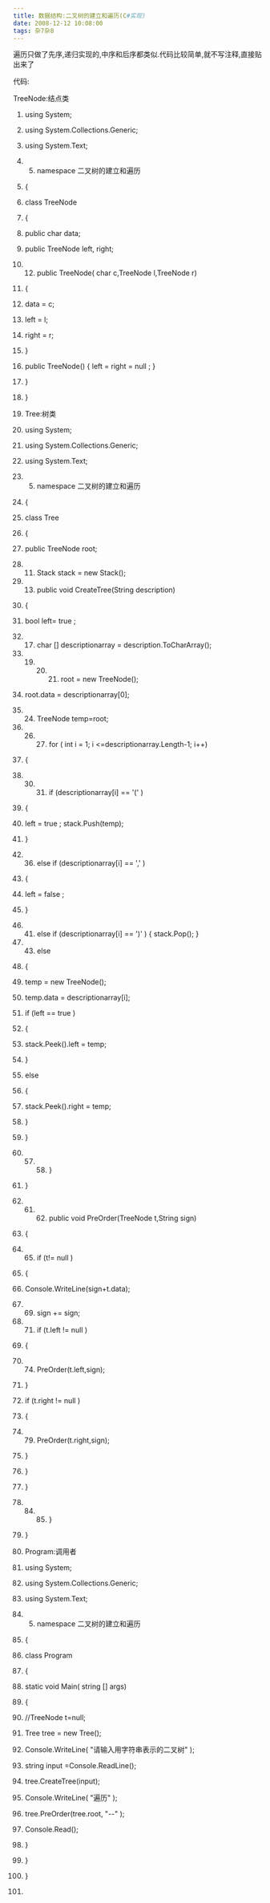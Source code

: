 ```yaml
---
title: 数据结构:二叉树的建立和遍历(C#实现)
date: 2008-12-12 10:08:00
tags: 杂7杂8
---
```

遍历只做了先序,递归实现的,中序和后序都类似.代码比较简单,就不写注释,直接贴出来了

代码:

TreeNode:结点类

  1. using  System; 
  2. using  System.Collections.Generic; 
  3. using  System.Text; 
  4.   5. namespace  二叉树的建立和遍历 
  6. { 
  7. class  TreeNode 
  8. { 
  9. public  char  data; 
  10. public  TreeNode left, right; 
  11.   12. public  TreeNode(  char  c,TreeNode l,TreeNode r) 
  13. { 
  14. data = c; 
  15. left = l; 
  16. right = r; 
  17. } 
  18. public  TreeNode() { left = right =  null  ; } 
  19. } 
  20. } 
  21. Tree:树类 

  1. using  System; 
  2. using  System.Collections.Generic; 
  3. using  System.Text; 
  4.   5. namespace  二叉树的建立和遍历 
  6. { 
  7. class  Tree 
  8. { 
  9. public  TreeNode root; 
  10.   11. Stack<TreeNode> stack =  new  Stack<TreeNode>(); 
  12.   13. public  void  CreateTree(String description) 
  14. { 
  15. bool  left=  true  ; 
  16.   17. char  [] descriptionarray = description.ToCharArray(); 
  18.   19.   20.   21. root =  new  TreeNode(); 
  22. root.data = descriptionarray[0]; 
  23.   24. TreeNode temp=root; 
  25.   26.   27. for  (  int  i = 1; i <=descriptionarray.Length-1; i++) 
  28. { 
  29.   30.   31. if  (descriptionarray[i] ==  '('  ) 
  32. { 
  33. left =  true  ; stack.Push(temp); 
  34. } 
  35.   36. else  if  (descriptionarray[i] ==  ','  ) 
  37. { 
  38. left =  false  ; 
  39. } 
  40.   41. else  if  (descriptionarray[i] ==  ')'  ) { stack.Pop(); } 
  42.   43. else 
  44. { 
  45. temp =  new  TreeNode(); 
  46. temp.data = descriptionarray[i]; 
  47. if  (left ==  true  ) 
  48. { 
  49. stack.Peek().left = temp; 
  50. } 
  51. else 
  52. { 
  53. stack.Peek().right = temp; 
  54. } 
  55. } 
  56.   57.   58. } 
  59. } 
  60.   61.   62. public  void  PreOrder(TreeNode t,String sign) 
  63. { 
  64.   65. if  (t!=  null  ) 
  66. { 
  67. Console.WriteLine(sign+t.data); 
  68.   69. sign += sign; 
  70.   71. if  (t.left !=  null  ) 
  72. { 
  73.   74. PreOrder(t.left,sign); 
  75. } 
  76. if  (t.right !=  null  ) 
  77. { 
  78.   79. PreOrder(t.right,sign); 
  80. } 
  81. } 
  82. } 
  83.   84.   85. } 
  86. } 
  87. Program:调用者 

  1. using  System; 
  2. using  System.Collections.Generic; 
  3. using  System.Text; 
  4.   5. namespace  二叉树的建立和遍历 
  6. { 
  7. class  Program 
  8. { 
  9. static  void  Main(  string  [] args) 
  10. { 
  11. //TreeNode t=null; 
  12. Tree tree =  new  Tree(); 
  13. Console.WriteLine(  "请输入用字符串表示的二叉树"  ); 
  14. string  input =Console.ReadLine(); 
  15. tree.CreateTree(input); 
  16. Console.WriteLine(  "遍历"  ); 
  17. tree.PreOrder(tree.root,  "--"  ); 
  18. Console.Read(); 
  19. } 
  20. } 
  21. } 
  22. 

